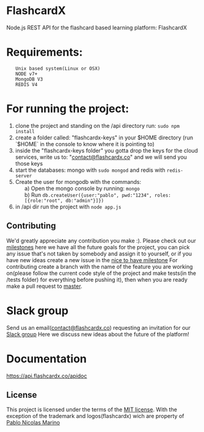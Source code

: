 # FlashcardX
Node.js REST API for the flashcard based learning platform: FlashcardX
# Requirements:
<ul>
    
    Unix based system(Linux or OSX)
    NODE v7+
    MongoDB V3
    REDIS V4 
</ul>


# For running the project:
1) clone the project and standing on the /api directory run: `sudo npm install`
2) create a folder called: "flashcardx-keys" in your $HOME directory (run `$HOME` in the console to know where it is pointing to)
3) inside the "flashcardx-keys folder" you gotta drop the keys for the cloud services, write us to: "contact@flashcardx.co" and we will send you those keys  
4) start the databases: mongo with `sudo mongod` and redis with `redis-server`  
5) Create the user for mongodb with the commands:  
            <ul>
            a) Open the mongo console by running: `mongo`  
            b) Run `db.createUser({user:"pablo", pwd:"1234", roles:[{role:"root", db:"admin"}]})`  
            </ul>
6) in /api dir run the project with `node app.js`

## Contributing

We'd greatly appreciate any contribution you make :).
Please check out our [milestones](https://github.com/flashcardx/api/milestones) here we have all the future goals for the project, you can pick any issue that's not taken by somebody and assign it to yourself, or if you have new ideas create a new issue in the [nice to have milestone](https://github.com/flashcardx/api/milestone/3) 
For contributing create a branch with the name of the feature you are working on(please follow the current code style of the project and make tests(in the /tests folder) for everything before pushing it), then when you are ready make a pull request to [master](https://github.com/flashcardx/api/tree/master).

# Slack group
Send us an email(contact@flashcardx.co) requesting an invitation for our [Slack group](https://flashcardx.slack.com)
Here we discuss new ideas about the future of the platform!

# Documentation
https://api.flashcardx.co/apidoc

## License

This project is licensed under the terms of the
[MIT license](https://github.com/flashcardx/api/blob/master/LICENSE). With the exception of the trademark and logos(flashcardx) wich are property of [Pablo Nicolas Marino](https://github.com/pablonm3)
